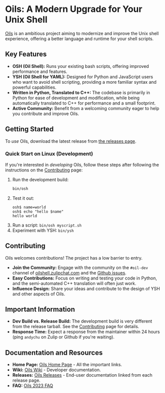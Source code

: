 # Oils: A Modern Upgrade for Your Unix Shell

[Oils](https://github.com/oils-for-unix/oils) is an ambitious project aiming to modernize and improve the Unix shell experience, offering a better language and runtime for your shell scripts.

## Key Features

*   **OSH (Oil Shell):** Runs your existing bash scripts, offering improved performance and features.
*   **YSH (Oil Shell for YAML):** Designed for Python and JavaScript users who want to avoid shell scripting, providing a more familiar syntax and powerful capabilities.
*   **Written in Python, Translated to C++:** The codebase is primarily in Python for ease of development and modification, while being automatically translated to C++ for performance and a small footprint.
*   **Active Community:**  Benefit from a welcoming community eager to help you contribute and improve Oils.

## Getting Started

To *use* Oils, download the latest release from [the releases page](https://oils.pub/release/latest/).

### Quick Start on Linux (Development)

If you're interested in *developing* Oils, follow these steps after following the instructions on the [Contributing](https://github.com/oils-for-unix/oils/wiki/Contributing) page:

1.  Run the development build:
    ```bash
    bin/osh
    ```
2.  Test it out:
    ```osh
    osh$ name=world
    osh$ echo "hello $name"
    hello world
    ```
3.  Run a script: `bin/osh myscript.sh`
4.  Experiment with YSH: `bin/ysh`

## Contributing

Oils welcomes contributions!  The project has a low barrier to entry.

*   **Join the Community:** Engage with the community on the `#oil-dev` channel of [oilshell.zulipchat.com](https://oilshell.zulipchat.com/) and the [Github issues](https://github.com/oils-for-unix/oils/issues?q=is%3Aissue+is%3Aopen+label%3A%22good+first+issue%22).
*   **Easy Contributions:** Focus on writing and testing your code in Python, and the semi-automated C++ translation will often just work.  
*   **Influence Design:** Share your ideas and contribute to the design of YSH and other aspects of Oils.

## Important Information

*   **Dev Build vs. Release Build:**  The development build is very different from the release tarball. See the [Contributing](https://github.com/oils-for-unix/oils/wiki/Contributing) page for details.
*   **Response Time:**  Expect a response from the maintainer within 24 hours (ping `andychu` on Zulip or Github if you're waiting).

## Documentation and Resources

*   **Home Page:** [Oils Home Page](https://oils.pub/) - All the important links.
*   **Wiki:** [Oils Wiki](https://github.com/oils-for-unix/oils/wiki) - Developer documentation.
*   **Releases:** [Oils Releases](https://oils.pub/releases.html) - End-user documentation linked from each release page.
*   **FAQ:** [Oils 2023 FAQ](https://www.oilshell.org/blog/2023/03/faq.html)